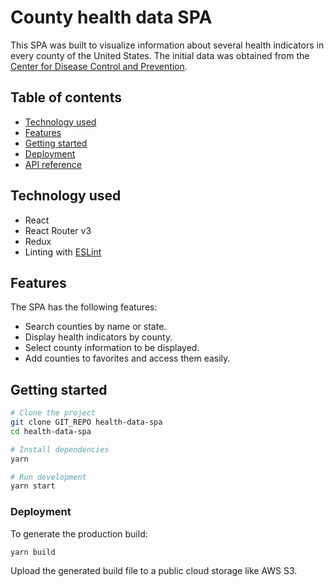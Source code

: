 # County health data SPA

This SPA was built to visualize information about several health indicators in every county of the United States. The initial data was obtained from the [Center for Disease Control and Prevention](https://www.cdc.gov/diabetes/data/countydata/countydataindicators.html).

## Table of contents

- [Technology used](#technology-used)
- [Features](#features)
- [Getting started](#getting-started)
- [Deployment](#deployment)
- [API reference](#api-reference)
 
## Technology used

- React
- React Router v3
- Redux
- Linting with [ESLint](http://eslint.org/)

## Features

The SPA has the following features:
- Search counties by name or state.
- Display health indicators by county.
- Select county information to be displayed.
- Add counties to favorites and access them easily.

## Getting started


```sh
# Clone the project
git clone GIT_REPO health-data-spa
cd health-data-spa

# Install dependencies
yarn

# Run development
yarn start
```

### Deployment

To generate the production build:

```sh
yarn build
```

Upload the generated build file to a public cloud storage like AWS S3.

